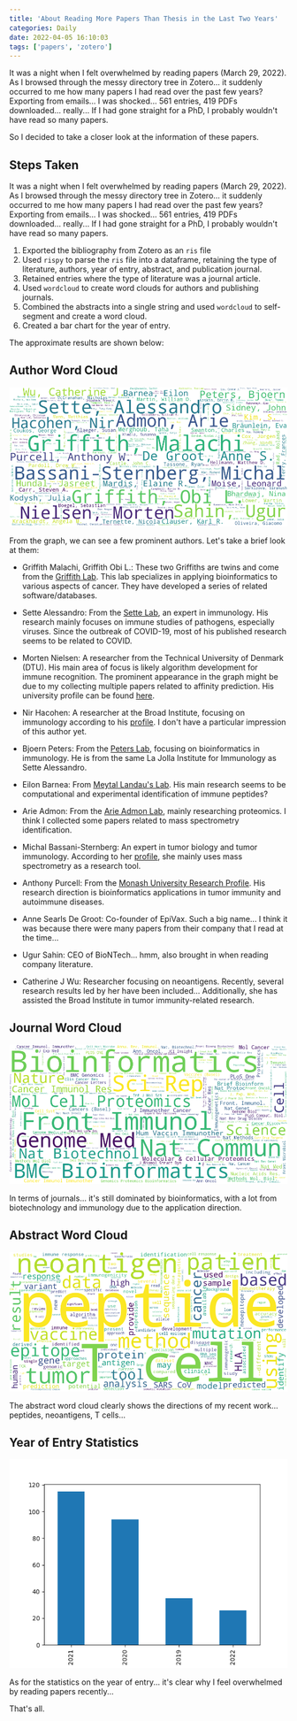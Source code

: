 ```yaml
---
title: 'About Reading More Papers Than Thesis in the Last Two Years'
categories: Daily
date: 2022-04-05 16:10:03
tags: ['papers', 'zotero']
---
```


It was a night when I felt overwhelmed by reading papers (March 29, 2022). As I browsed through the messy directory tree in Zotero... it suddenly occurred to me how many papers I had read over the past few years? Exporting from emails... I was shocked... 561 entries, 419 PDFs downloaded... really... If I had gone straight for a PhD, I probably wouldn't have read so many papers.
<!-- Summary -->
<!-- more -->

So I decided to take a closer look at the information of these papers.

## Steps Taken

It was a night when I felt overwhelmed by reading papers (March 29, 2022). As I browsed through the messy directory tree in Zotero... it suddenly occurred to me how many papers I had read over the past few years? Exporting from emails... I was shocked... 561 entries, 419 PDFs downloaded... really... If I had gone straight for a PhD, I probably wouldn't have read so many papers.

1. Exported the bibliography from Zotero as an `ris` file
2. Used `rispy` to parse the `ris` file into a dataframe, retaining the type of literature, authors, year of entry, abstract, and publication journal.
3. Retained entries where the type of literature was a journal article.
4. Used `wordcloud` to create word clouds for authors and publishing journals.
5. Combined the abstracts into a single string and used `wordcloud` to self-segment and create a word cloud.
6. Created a bar chart for the year of entry.

The approximate results are shown below:

## Author Word Cloud
![Author Word Cloud](https://raw.githubusercontent.com/silenwang/Gallary/master/2022/04/upgit_auth_20220405_1649148811.png)

From the graph, we can see a few prominent authors. Let's take a brief look at them:

- Griffith Malachi, Griffith Obi L.: These two Griffiths are twins and come from the [Griffith Lab](https://griffithlab.org/). This lab specializes in applying bioinformatics to various aspects of cancer. They have developed a series of related software/databases.

- Sette Alessandro: From the [Sette Lab](https://www.lji.org/labs/sette/), an expert in immunology. His research mainly focuses on immune studies of pathogens, especially viruses. Since the outbreak of COVID-19, most of his published research seems to be related to COVID.

- Morten Nielsen: A researcher from the Technical University of Denmark (DTU). His main area of focus is likely algorithm development for immune recognition. The prominent appearance in the graph might be due to my collecting multiple papers related to affinity prediction. His university profile can be found [here](https://orbit.dtu.dk/en/persons/morten-nielsen-2/fingerprints/).

- Nir Hacohen: A researcher at the Broad Institute, focusing on immunology according to his [profile](https://www.broadinstitute.org/bios/nir-hacohen). I don't have a particular impression of this author yet.

- Bjoern Peters: From the [Peters Lab](https://www.lji.org/labs/peters/), focusing on bioinformatics in immunology. He is from the same La Jolla Institute for Immunology as Sette Alessandro.

- Eilon Barnea: From [Meytal Landau's Lab](https://mlandau.net.technion.ac.il/people/). His main research seems to be computational and experimental identification of immune peptides?

- Arie Admon: From the [Arie Admon Lab](https://admon.net.technion.ac.il/), mainly researching proteomics. I think I collected some papers related to mass spectrometry identification.

- Michal Bassani-Sternberg: An expert in tumor biology and tumor immunology. According to her [profile](https://www.ludwigcancerresearch.org/scientist/michal-bassani-sternberg/), she mainly uses mass spectrometry as a research tool.

- Anthony Purcell: From the [Monash University Research Profile](https://research.monash.edu/en/persons/anthony-purcell). His research direction is bioinformatics applications in tumor immunity and autoimmune diseases.

- Anne Searls De Groot: Co-founder of EpiVax. Such a big name... I think it was because there were many papers from their company that I read at the time...

- Ugur Sahin: CEO of BioNTech... hmm, also brought in when reading company literature.

- Catherine J Wu: Researcher focusing on neoantigens. Recently, several research results led by her have been included... Additionally, she has assisted the Broad Institute in tumor immunity-related research.

## Journal Word Cloud
![Journal Word Cloud](https://raw.githubusercontent.com/silenwang/Gallary/master/2022/04/upgit_jour_20220405_1649148783.png)

In terms of journals... it's still dominated by bioinformatics, with a lot from biotechnology and immunology due to the application direction.

## Abstract Word Cloud
![Abstract Word Cloud](https://raw.githubusercontent.com/silenwang/Gallary/master/2022/04/upgit_abs_20220405_1649148797.png)

The abstract word cloud clearly shows the directions of my recent work... peptides, neoantigens, T cells...

## Year of Entry Statistics
![Year of Entry Statistics](https://raw.githubusercontent.com/silenwang/Gallary/master/2022/04/upgit_year.bar_20220405_1649148769.png)

As for the statistics on the year of entry... it's clear why I feel overwhelmed by reading papers recently...

That's all.
